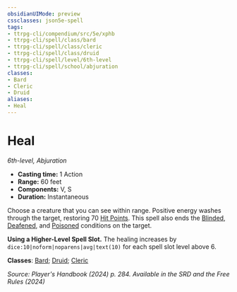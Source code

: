 ```yaml
---
obsidianUIMode: preview
cssclasses: json5e-spell
tags:
- ttrpg-cli/compendium/src/5e/xphb
- ttrpg-cli/spell/class/bard
- ttrpg-cli/spell/class/cleric
- ttrpg-cli/spell/class/druid
- ttrpg-cli/spell/level/6th-level
- ttrpg-cli/spell/school/abjuration
classes:
- Bard
- Cleric
- Druid
aliases:
- Heal
---
```

# Heal
*6th-level, Abjuration*  


- **Casting time:** 1 Action
- **Range:** 60 feet
- **Components:** V, S
- **Duration:** Instantaneous

Choose a creature that you can see within range. Positive energy washes through the target, restoring 70 [Hit Points](Інструменти%20ДМ/CLI/rules/variant-rules/hit-points-xphb.md). This spell also ends the [Blinded](Інструменти%20ДМ/CLI/rules/conditions.md#Blinded), [Deafened](Інструменти%20ДМ/CLI/rules/conditions.md#Deafened), and [Poisoned](Інструменти%20ДМ/CLI/rules/conditions.md#Poisoned) conditions on the target.

**Using a Higher-Level Spell Slot.** The healing increases by `dice:10|noform|noparens|avg|text(10)` for each spell slot level above 6.

**Classes**: [Bard](Інструменти%20ДМ/CLI/lists/list-spells-classes-bard.md); [Druid](Інструменти%20ДМ/CLI/lists/list-spells-classes-druid.md); [Cleric](Інструменти%20ДМ/CLI/lists/list-spells-classes-cleric.md)

*Source: Player's Handbook (2024) p. 284. Available in the <span title='Systems Reference Document (5.2)'>SRD</span> and the Free Rules (2024)*